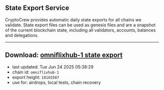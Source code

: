 ## State Export Service
CryptoCrew provides automatic daily state exports for all chains we validate. State export files can be used as genesis files and are a snapshot of the current blockchain state, including all validators, accounts, balances and delegations.

---
**Download: [omniflixhub-1 state export](https://dl-eu2.ccvalidators.com/SERVICE/omniflixhub/omniflixhub-1_export_18165507.json)**
---

- last updated: Tue Jun 24 2025 05:38:29
- chain id: `omniflixhub-1`
- export height: `18165507`
- use for: airdrops, local tests, chain recovery
